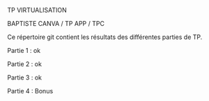 TP VIRTUALISATION

BAPTISTE CANVA / TP APP / TPC

Ce répertoire git contient les résultats des différentes parties de TP.

Partie 1 : ok

Partie 2 : ok

Partie 3 : ok

Partie 4 : Bonus
